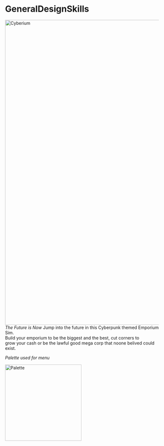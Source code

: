 # GeneralDesignSkills
 
<img src="https://media.discordapp.net/attachments/541901955774152715/1034435956255764510/Cyberium.png?width=878&height=585" alt="Cyberium" width=1000>

<title>Cyberium</title>
<em>The Future is Now</em>
Jump into the future in this Cyberpunk themed Emporium Sim.<br>
Build your emporium to be the biggest and the best, cut corners to<br>
grow your cash or be the lawful good mega corp that noone belived could exist.<br>

<em>Palette used for menu</em>

<img src="https://media.discordapp.net/attachments/541901955774152715/1034435955412697098/palette.png" alt="Palette" width=250>